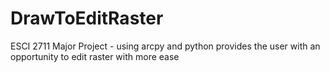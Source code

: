 # DrawToEditRaster
ESCI 2711 Major Project - using arcpy and python provides the user with an opportunity to edit raster with more ease
